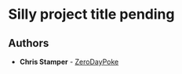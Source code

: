 # Silly project title pending

## Authors

- **Chris Stamper** - [ZeroDayPoke](https://github.com/ZeroDayPoke)
